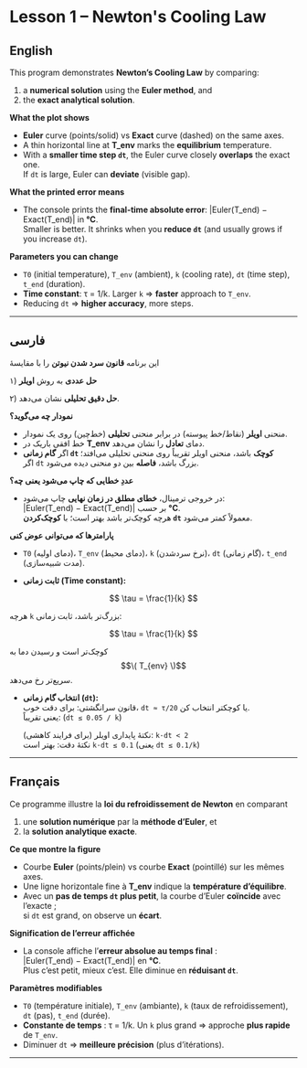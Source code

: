 # Lesson 1 – Newton's Cooling Law

## English
This program demonstrates **Newton’s Cooling Law** by comparing:
1) a **numerical solution** using the **Euler method**, and  
2) the **exact analytical solution**.

**What the plot shows**
- **Euler** curve (points/solid) vs **Exact** curve (dashed) on the same axes.
- A thin horizontal line at **T_env** marks the **equilibrium** temperature.
- With a **smaller time step `dt`**, the Euler curve closely **overlaps** the exact one.  
  If `dt` is large, Euler can **deviate** (visible gap).

**What the printed error means**
- The console prints the **final-time absolute error**:
  \|Euler(T_end) − Exact(T_end)\| in **°C**.  
  Smaller is better. It shrinks when you **reduce `dt`** (and usually grows if you increase `dt`).

**Parameters you can change**
- `T0` (initial temperature), `T_env` (ambient), `k` (cooling rate), `dt` (time step), `t_end` (duration).
- **Time constant**:  τ = 1/k. Larger `k` ⇒ **faster** approach to `T_env`.  
- Reducing `dt` ⇒ **higher accuracy**, more steps.

---

## فارسی
این برنامه **قانون سرد شدن نیوتن** را با مقایسهٔ  

۱) **حل عددی** به روش **اویلر** 

۲) **حل دقیق تحلیلی** نشان می‌دهد.

**نمودار چه می‌گوید؟**
- منحنی **اویلر** (نقاط/خط پیوسته) در برابر منحنی **تحلیلی** (خط‌چین) روی یک نمودار.  
- خط افقی باریک در **T_env** دمای **تعادل** را نشان می‌دهد.  
- اگر **گام زمانی `dt` کوچک** باشد، منحنی اویلر تقریباً روی منحنی تحلیلی می‌افتد؛  
  اگر `dt` بزرگ باشد، **فاصله** بین دو منحنی دیده می‌شود.

**عددِ خطایی که چاپ می‌شود یعنی چه؟**
- در خروجی ترمینال، **خطای مطلق در زمان نهایی** چاپ می‌شود:  
  \|Euler(T_end) − Exact(T_end)\| بر حسب **°C**.  
  هرچه کوچک‌تر باشد بهتر است؛ با **کوچک‌کردن `dt`** معمولاً کمتر می‌شود.

 **پارامترها که می‌توانی عوض کنی**

- `T0` (دمای اولیه)، `T_env` (دمای محیط)، `k` (نرخ سردشدن)، `dt` (گام زمانی)، `t_end` (مدت شبیه‌سازی).

- **ثابت زمانی (Time constant):**

<p align="center">

$$
\tau = \frac{1}{k}
$$

</p>

هرچه `k` بزرگ‌تر باشد، ثابت زمانی:

$$
\tau = \frac{1}{k}
$$

کوچک‌تر است و رسیدن دما به  $$\( T_{env} \)$$ سریع‌تر رخ می‌دهد.
 


- **انتخاب گام زمانی (`dt`):**  
  قانون سرانگشتی: برای دقت خوب، `dt ≈ τ/20` یا کوچکتر انتخاب کن.  
  یعنی تقریباً:  \(`dt ≤ 0.05 / k`\)

  نکتهٔ پایداری اویلر (برای فرایند کاهشی): `k·dt < 2`  
  نکتهٔ دقت: بهتر است `k·dt ≤ 0.1`  (یعنی `dt ≤ 0.1/k`)


---

## Français
Ce programme illustre la **loi du refroidissement de Newton** en comparant  
1) une **solution numérique** par la **méthode d’Euler**, et  
2) la **solution analytique exacte**.

**Ce que montre la figure**
- Courbe **Euler** (points/plein) vs courbe **Exact** (pointillé) sur les mêmes axes.  
- Une ligne horizontale fine à **T_env** indique la **température d’équilibre**.  
- Avec un **pas de temps `dt` plus petit**, la courbe d’Euler **coïncide** avec l’exacte ;  
  si `dt` est grand, on observe un **écart**.

**Signification de l’erreur affichée**
- La console affiche l’**erreur absolue au temps final** :  
  \|Euler(T_end) − Exact(T_end)\| en **°C**.  
  Plus c’est petit, mieux c’est. Elle diminue en **réduisant `dt`**.

**Paramètres modifiables**
- `T0` (température initiale), `T_env` (ambiante), `k` (taux de refroidissement), `dt` (pas), `t_end` (durée).  
- **Constante de temps** :  τ = 1/k. Un `k` plus grand ⇒ approche **plus rapide** de `T_env`.  
- Diminuer `dt` ⇒ **meilleure précision** (plus d’itérations).

---
